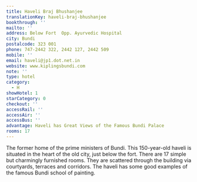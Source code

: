 ```yaml
---
title: Haveli Braj Bhushanjee
translationKey: haveli-braj-bhushanjee
bookthrough: ''
mailto: ''
address: Below Fort  Opp. Ayurvedic Hospital
city: Bundi
postalcode: 323 001
phone: 747-2442 322, 2442 127, 2442 509
mobile: ''
email: haveli@jp1.dot.net.in
website: www.kiplingsbundi.com
note: ''
type: hotel
category:
  - H
showHotel: 1
starCategory: 0
checkout: ''
accessRail: ''
accessAir: ''
accessBus: ''
advantage: Haveli has Great Views of the Famous Bundi Palace
rooms: 17
---
```

The former home of the prime ministers of Bundi. This 150-year-old haveli is situated in the heart of the old city, just below the fort. There are 17 simple but charmingly furnished rooms. They are scattered through the building via courtyards, terraces and corridors. The haveli has some good examples of the famous Bundi school of painting.